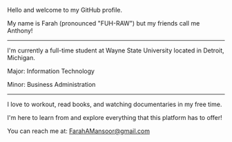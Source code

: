 Hello and welcome to my GitHub profile.

My name is Farah (pronounced "FUH-RAW") but my friends call me Anthony!

----------------------------------------------------------------------------------------------

I'm currently a full-time student at Wayne State University located in Detroit, Michigan.

Major: Information Technology

Minor: Business Administration

----------------------------------------------------------------------------------------------

I love to workout, read books, and watching documentaries in my free time.

I'm here to learn from and explore everything that this platform has to offer!

You can reach me at: FarahAMansoor@gmail.com
